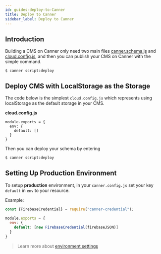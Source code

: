 ```yaml
---
id: guides-deploy-to-Canner
title: Deploy to Canner
sidebar_label: Deploy to Canner
---
```


## Introduction

Building a CMS on Canner only need two main files [canner.schema.js](guides-setup#initial-your-schema) and [cloud.config.js](cli-cloud-config-js), and then you can publish your CMS on Canner with the simple command.

```
$ canner script:deploy
```

## Deploy CMS with LocalStorage as the Storage

The code below is the simplest `cloud.config.js` which represents using localStorage as the default storage in your CMS. 

**cloud.config.js**
```
module.exports = {
  env: {
    default: []
  }
}
```

Then you can deploy your schema by entering

```sh
$ canner script:deploy
```

## Setting Up Production Environment

To setup **production** environment, in your `canner.config.js` set your key `default` in `env` to your resource.

Example:

```js
const {FirebaseCredential} = require("canner-credential");

module.exports = {
  env: {
    default: [new FirebaseCredential(firebaseJSON)]
  }
}
```

> Learn more about [environment settings](cli-canner-cloud-js#environment-env)

